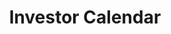 ---
title: Investor Calendar
seo_keywords: ENCASH ENTERTAINMENT
seo_description: ENCASH ENTERTAINMENT
featured_image: images/investor_calendar.jpg
type: "investor_calendar"
---